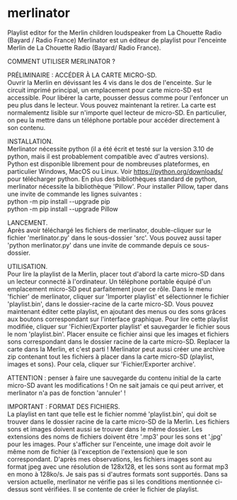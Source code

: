 # merlinator
Playlist editor for the Merlin children loudspeaker from La Chouette Radio (Bayard / Radio France)
Merlinator est un éditeur de playlist pour l'enceinte Merlin de La Chouette Radio (Bayard/ Radio France). 


COMMENT UTILISER MERLINATOR ?


PRÉLIMINAIRE : ACCÉDER À LA CARTE MICRO-SD.  
  Ouvrir la Merlin en dévissant les 4 vis dans le dos de l'enceinte. Sur le circuit imprimé principal, un emplacement pour carte micro-SD est accessible. Pour libérer la carte, pousser dessus comme pour l'enfoncer un peu plus dans le lecteur. Vous pouvez maintenant la retirer. La carte est normalementz lisible sur n'importe quel lecteur de micro-SD. En particulier, on peu la mettre dans un téléphone portable pour accéder directement à son contenu.


INSTALLATION.  
  Merlinator nécessite python (il a été écrit et testé sur la version 3.10 de python, mais il est probablement compatible avec d'autres versions). Python est disponible librement pour de nombreuses plateformes, en particulier Windows, MacOS ou Linux. Voir https://python.org/downloads/ pour télécharger python.
  En plus des bibliothèques standard de python, merlinator nécessite la bibliothèque 'Pillow'. Pour installer Pillow, taper dans une invite de commande les lignes suivantes :  
    python -m pip install --upgrade pip  
    python -m pip install --upgrade Pillow 


LANCEMENT.  
  Après avoir téléchargé les fichiers de merlinator, double-cliquer sur le fichier 'merlinator.py' dans le sous-dossier 'src'. Vous pouvez aussi taper 'python merlinator.py' dans une invite de commande depuis ce sous-dossier.


UTILISATION.  
  Pour lire la playlist de la Merlin, placer tout d'abord la carte micro-SD dans un lecteur connecté à l'ordinateur. Un téléphone portable équipé d'un emplacement micro-SD peut parfaitement jouer ce rôle. Dans le menu 'fichier' de merlinator, cliquer sur 'Importer playlist' et sélectionner le fichier 'playlist.bin', dans le dossier-racine de la carte micro-SD. Vous pouvez maintenant éditer cette playlist, en ajoutant des menus ou des sons grâces aux boutons correspondant sur l'interface graphique. Pour lire cette playlist modifiée, cliquer sur 'Fichier/Exporter playlist' et sauvegarder le fichier sous le nom 'playlist.bin'. Placer ensuite ce fichier ainsi que les images et fichiers sons correspondant dans le dossier racine de la carte micro-SD. Replacer la carte dans la Merlin, et c'est parti !
  Merlinator peut aussi créer une archive zip contenant tout les fichiers à placer dans la carte micro-SD (playlist, images et sons). Pour cela, cliquer sur 'Fichier/Exporter archive'.
  
ATTENTION : penser à faire une sauvegarde du contenu initial de la carte micro-SD avant les modifications ! On ne sait jamais ce qui peut arriver, et merlinator n'a pas de fonction 'annuler' !
  



IMPORTANT : FORMAT DES FICHIERS.  
  La playlist en tant que telle est le fichier nommé 'playlist.bin', qui doit se trouver dans le dossier racine de la carte micro-SD de la Merlin.
Les fichiers sons et images doivent aussi se trouver dans le même dossier. Les extensions des noms de fichiers doivent être '.mp3' pour les sons et '.jpg' pour les images. Pour s'afficher sur l'enceinte, une image doit avoir le même nom de fichier (à l'exception de l'extension) que le son correspondant.
D'après mes observations, les fichiers images sont au format jpeg avec une résolution de 128x128, et les sons sont au format mp3 en mono à 128ko/s. Je sais pas si d'autres formats sont supportés. 
  Dans sa version actuelle, merlinator ne vérifie pas si les conditions mentionnée ci-dessus sont vérifiées. Il se contente de créer le fichier de playlist. 


